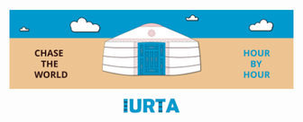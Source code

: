 ![Iurta](https://github.com/Iurta-Saiga/Iurta-Saiga/blob/main/iurta_banner_github_readme.svg)

<p align="center">
<img width="20%" src="https://github.com/Iurta-Saiga/Iurta-Saiga/blob/main/iurta_logo_scritta_github_readme.svg" />
</p>



